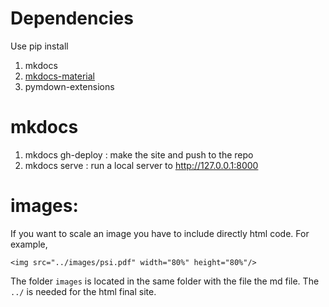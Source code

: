 
# Dependencies
Use pip install
1. mkdocs
2. [mkdocs-material](https://squidfunk.github.io/mkdocs-material/getting-started/)
3. pymdown-extensions




# mkdocs

1. mkdocs gh-deploy : make the site and push to the repo
2. mkdocs serve : run a local server to http://127.0.0.1:8000


# images:

If you want to scale an image you have to include directly html code. For example,
```
<img src="../images/psi.pdf" width="80%" height="80%"/>
```
The folder `images` is located in the same folder with the file the md file. The `../` is needed for the html final site.
